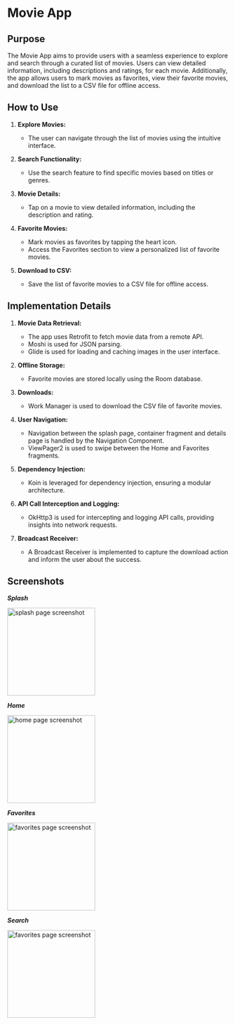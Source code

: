 # Movie App

## Purpose

The Movie App aims to provide users with a seamless experience to explore and search through a curated list of movies.
Users can view detailed information, including descriptions and ratings, for each movie.
Additionally, the app allows users to mark movies as favorites, view their favorite movies, and download the list to a CSV file for offline access.

## How to Use

1. **Explore Movies:**
   - The user can navigate through the list of movies using the intuitive interface.

2. **Search Functionality:**
   - Use the search feature to find specific movies based on titles or genres.

3. **Movie Details:**
   - Tap on a movie to view detailed information, including the description and rating.

4. **Favorite Movies:**
   - Mark movies as favorites by tapping the heart icon.
   - Access the Favorites section to view a personalized list of favorite movies.

5. **Download to CSV:**
   - Save the list of favorite movies to a CSV file for offline access.

## Implementation Details

1. **Movie Data Retrieval:**
   - The app uses Retrofit to fetch movie data from a remote API.
   - Moshi is used for JSON parsing.
   - Glide is used for loading and caching images in the user interface.

2. **Offline Storage:**
   - Favorite movies are stored locally using the Room database.

3. **Downloads:**
   - Work Manager is used to download the CSV file of favorite movies. 

4. **User Navigation:**
   - Navigation between the splash page, container fragment and details page is handled by the Navigation Component.
   - ViewPager2 is used to swipe between the Home and Favorites fragments. 

5. **Dependency Injection:**
   - Koin is leveraged for dependency injection, ensuring a modular architecture.
   
6. **API Call Interception and Logging:**
   - OkHttp3 is used for intercepting and logging API calls, providing insights into network requests.
     
7. **Broadcast Receiver:**
   - A Broadcast Receiver is implemented to capture the download action and inform the user about the success.


## Screenshots

***Splash***

<img src="https://github.com/kmdzinarishvili/finalProj/assets/55915632/50c8b175-44b3-48e3-9c0c-4cabebb20564" alt="splash page screenshot" width="200"/>

***Home***

<img src="https://github.com/kmdzinarishvili/finalProj/assets/55915632/2d157886-c441-4859-9ae2-0fc5d3da4763" alt="home page screenshot" width="200"/>

***Favorites***

<img src="https://github.com/kmdzinarishvili/finalProj/assets/55915632/3ba7d601-b3c7-47c4-9afd-42452bcac476" alt="favorites page screenshot" width="200"/>

***Search***

<img src="https://github.com/kmdzinarishvili/finalProj/assets/55915632/85400d13-3719-4c5c-940b-819f0d8dc401" alt="favorites page screenshot" width="200"/>
